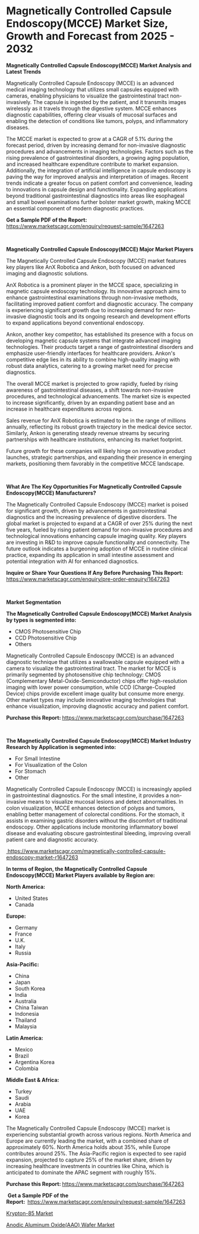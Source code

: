 <p><h1>Magnetically Controlled Capsule Endoscopy(MCCE) Market Size, Growth and Forecast from 2025 - 2032</h1></p><p><strong>Magnetically Controlled Capsule Endoscopy(MCCE) Market Analysis and Latest Trends</strong></p>
<p><p>Magnetically Controlled Capsule Endoscopy (MCCE) is an advanced medical imaging technology that utilizes small capsules equipped with cameras, enabling physicians to visualize the gastrointestinal tract non-invasively. The capsule is ingested by the patient, and it transmits images wirelessly as it travels through the digestive system. MCCE enhances diagnostic capabilities, offering clear visuals of mucosal surfaces and enabling the detection of conditions like tumors, polyps, and inflammatory diseases.</p><p>The MCCE market is expected to grow at a CAGR of 5.1% during the forecast period, driven by increasing demand for non-invasive diagnostic procedures and advancements in imaging technologies. Factors such as the rising prevalence of gastrointestinal disorders, a growing aging population, and increased healthcare expenditure contribute to market expansion. Additionally, the integration of artificial intelligence in capsule endoscopy is paving the way for improved analysis and interpretation of images. Recent trends indicate a greater focus on patient comfort and convenience, leading to innovations in capsule design and functionality. Expanding applications beyond traditional gastrointestinal diagnostics into areas like esophageal and small bowel examinations further bolster market growth, making MCCE an essential component of modern diagnostic practices.</p></p>
<p><strong>Get a Sample PDF of the Report:&nbsp;</strong> <a href="https://www.marketscagr.com/enquiry/request-sample/1647263?utm_campaign=2106&utm_medium=2&utm_source=Github&utm_content=ia&utm_term=29032025&utm_id=magnetically-controlled-capsule-endoscopymcce">https://www.marketscagr.com/enquiry/request-sample/1647263</a></p>
<p>&nbsp;</p>
<p><strong>Magnetically Controlled Capsule Endoscopy(MCCE) Major Market Players</strong></p>
<p><p>The Magnetically Controlled Capsule Endoscopy (MCCE) market features key players like AnX Robotica and Ankon, both focused on advanced imaging and diagnostic solutions. </p><p>AnX Robotica is a prominent player in the MCCE space, specializing in magnetic capsule endoscopy technology. Its innovative approach aims to enhance gastrointestinal examinations through non-invasive methods, facilitating improved patient comfort and diagnostic accuracy. The company is experiencing significant growth due to increasing demand for non-invasive diagnostic tools and its ongoing research and development efforts to expand applications beyond conventional endoscopy.</p><p>Ankon, another key competitor, has established its presence with a focus on developing magnetic capsule systems that integrate advanced imaging technologies. Their products target a range of gastrointestinal disorders and emphasize user-friendly interfaces for healthcare providers. Ankon's competitive edge lies in its ability to combine high-quality imaging with robust data analytics, catering to a growing market need for precise diagnostics.</p><p>The overall MCCE market is projected to grow rapidly, fueled by rising awareness of gastrointestinal diseases, a shift towards non-invasive procedures, and technological advancements. The market size is expected to increase significantly, driven by an expanding patient base and an increase in healthcare expenditures across regions.</p><p>Sales revenue for AnX Robotica is estimated to be in the range of millions annually, reflecting its robust growth trajectory in the medical device sector. Similarly, Ankon is generating steady revenue streams by securing partnerships with healthcare institutions, enhancing its market footprint.</p><p>Future growth for these companies will likely hinge on innovative product launches, strategic partnerships, and expanding their presence in emerging markets, positioning them favorably in the competitive MCCE landscape.</p></p>
<p>&nbsp;</p>
<p><strong>What Are The Key Opportunities For Magnetically Controlled Capsule Endoscopy(MCCE) Manufacturers?</strong></p>
<p><p>The Magnetically Controlled Capsule Endoscopy (MCCE) market is poised for significant growth, driven by advancements in gastrointestinal diagnostics and the increasing prevalence of digestive disorders. The global market is projected to expand at a CAGR of over 25% during the next five years, fueled by rising patient demand for non-invasive procedures and technological innovations enhancing capsule imaging quality. Key players are investing in R&D to improve capsule functionality and connectivity. The future outlook indicates a burgeoning adoption of MCCE in routine clinical practice, expanding its application in small intestine assessment and potential integration with AI for enhanced diagnostics.</p></p>
<p><strong>Inquire or Share Your Questions If Any Before Purchasing This Report:</strong> <a href="https://www.marketscagr.com/enquiry/pre-order-enquiry/1647263?utm_campaign=2106&utm_medium=2&utm_source=Github&utm_content=ia&utm_term=29032025&utm_id=magnetically-controlled-capsule-endoscopymcce">https://www.marketscagr.com/enquiry/pre-order-enquiry/1647263</a></p>
<p>&nbsp;</p>
<p><strong>Market Segmentation</strong></p>
<p><strong>The Magnetically Controlled Capsule Endoscopy(MCCE) Market Analysis by types is segmented into:</strong></p>
<p><ul><li>CMOS Photosensitive Chip</li><li>CCD Photosensitive Chip</li><li>Others</li></ul></p>
<p><p>Magnetically Controlled Capsule Endoscopy (MCCE) is an advanced diagnostic technique that utilizes a swallowable capsule equipped with a camera to visualize the gastrointestinal tract. The market for MCCE is primarily segmented by photosensitive chip technology: CMOS (Complementary Metal-Oxide-Semiconductor) chips offer high-resolution imaging with lower power consumption, while CCD (Charge-Coupled Device) chips provide excellent image quality but consume more energy. Other market types may include innovative imaging technologies that enhance visualization, improving diagnostic accuracy and patient comfort.</p></p>
<p><strong>Purchase this Report:&nbsp;</strong><a href="https://www.marketscagr.com/purchase/1647263?utm_campaign=2106&utm_medium=2&utm_source=Github&utm_content=ia&utm_term=29032025&utm_id=magnetically-controlled-capsule-endoscopymcce">https://www.marketscagr.com/purchase/1647263</a></p>
<p>&nbsp;</p>
<p><strong>The Magnetically Controlled Capsule Endoscopy(MCCE) Market Industry Research by Application is segmented into:</strong></p>
<p><ul><li>For Small Intestine</li><li>For Visualization of the Colon</li><li>For Stomach</li><li>Other</li></ul></p>
<p><p>Magnetically Controlled Capsule Endoscopy (MCCE) is increasingly applied in gastrointestinal diagnostics. For the small intestine, it provides a non-invasive means to visualize mucosal lesions and detect abnormalities. In colon visualization, MCCE enhances detection of polyps and tumors, enabling better management of colorectal conditions. For the stomach, it assists in examining gastric disorders without the discomfort of traditional endoscopy. Other applications include monitoring inflammatory bowel disease and evaluating obscure gastrointestinal bleeding, improving overall patient care and diagnostic accuracy.</p></p>
<p><a href="https://www.marketscagr.com/magnetically-controlled-capsule-endoscopy-market-r1647263?utm_campaign=2106&utm_medium=2&utm_source=Github&utm_content=ia&utm_term=29032025&utm_id=magnetically-controlled-capsule-endoscopymcce">&nbsp;https://www.marketscagr.com/magnetically-controlled-capsule-endoscopy-market-r1647263</a></p>
<p><strong>In terms of Region, the Magnetically Controlled Capsule Endoscopy(MCCE) Market Players available by Region are:</strong></p>
<p>
    <p> <strong> North America: </strong>
        <ul>
            <li>United States</li>
            <li>Canada</li>
        </ul>
        </p> 
    <p> <strong> Europe: </strong>
        <ul>
            <li>Germany</li>
            <li>France</li>
            <li>U.K.</li>
            <li>Italy</li>
            <li>Russia</li>
        </ul>
        </p> 
    <p> <strong> Asia-Pacific: </strong>
        <ul>
            <li>China</li>
            <li>Japan</li>
            <li>South Korea</li>
            <li>India</li>
            <li>Australia</li>
            <li>China Taiwan</li>
            <li>Indonesia</li>
            <li>Thailand</li>
            <li>Malaysia</li>
        </ul>
        </p> 
    <p> <strong> Latin America: </strong>
        <ul>
            <li>Mexico</li>
            <li>Brazil</li>
            <li>Argentina Korea</li>
            <li>Colombia</li>
        </ul>
        </p> 
    <p> <strong> Middle East & Africa: </strong>
        <ul>
            <li>Turkey</li>
            <li>Saudi</li>
            <li>Arabia</li>
            <li>UAE</li>
            <li>Korea</li>
        </ul>
    </p>
    </p>
<p><p>The Magnetically Controlled Capsule Endoscopy (MCCE) market is experiencing substantial growth across various regions. North America and Europe are currently leading the market, with a combined share of approximately 60%. North America holds about 35%, while Europe contributes around 25%. The Asia-Pacific region is expected to see rapid expansion, projected to capture 25% of the market share, driven by increasing healthcare investments in countries like China, which is anticipated to dominate the APAC segment with roughly 15%.</p></p>
<p><strong>Purchase this Report: </strong><a href="https://www.marketscagr.com/purchase/1647263?utm_campaign=2106&utm_medium=2&utm_source=Github&utm_content=ia&utm_term=29032025&utm_id=magnetically-controlled-capsule-endoscopymcce">https://www.marketscagr.com/purchase/1647263</a></p>
<p>&nbsp;<strong>Get a Sample PDF of the Report:&nbsp;&nbsp;</strong><a href="https://www.marketscagr.com/enquiry/request-sample/1647263?utm_campaign=2106&utm_medium=2&utm_source=Github&utm_content=ia&utm_term=29032025&utm_id=magnetically-controlled-capsule-endoscopymcce">https://www.marketscagr.com/enquiry/request-sample/1647263</a></p>
<p><strong></strong></p>
<p><p><a href="https://github.com/YashRP12/Market-Research-Report-List-7/blob/main/krypton-85-market.md?utm_campaign=2106&utm_medium=2&utm_source=Github&utm_content=ia&utm_term=29032025&utm_id=magnetically-controlled-capsule-endoscopymcce">Krypton-85 Market</a></p><p><a href="https://github.com/JosephineMcguire65/Market-Research-Report-List-2/blob/main/anodic-aluminum-oxideaao-wafer-market.md?utm_campaign=2106&utm_medium=2&utm_source=Github&utm_content=ia&utm_term=29032025&utm_id=magnetically-controlled-capsule-endoscopymcce">Anodic Aluminum Oxide(AAO) Wafer Market</a></p></p>